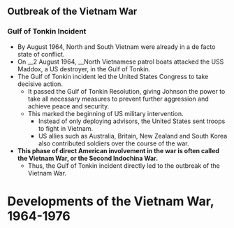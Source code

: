## Outbreak of the Vietnam War

### Gulf of Tonkin Incident

- By August 1964, North and South Vietnam were already in a de facto state of conflict.
- On __2 August 1964, __North Vietnamese patrol boats attacked the USS Maddox, a US destroyer, in the Gulf of Tonkin.
- The Gulf of Tonkin incident led the United States Congress to take decisive action.
    * It passed the Gulf of Tonkin Resolution, giving Johnson the power to take all necessary measures to prevent further aggression and achieve peace and security.
    * This marked the beginning of US military intervention.
        + Instead of only deploying advisors, the United States sent troops to fight in Vietnam.
        + US allies such as Australia, Britain, New Zealand and South Korea also contributed soldiers over the course of the war.
- __This phase of direct American involvement in the war is often called the Vietnam War, or the Second Indochina War.__
    * Thus, the Gulf of Tonkin incident directly led to the outbreak of the Vietnam War.

# Developments of the Vietnam War, 1964-1976

